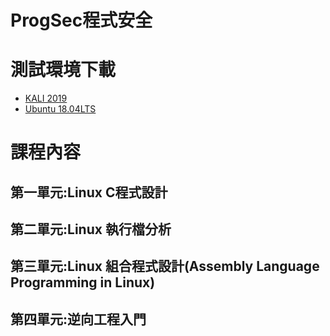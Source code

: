 # ProgSec程式安全 

# 測試環境下載
- [KALI 2019](https://drive.google.com/file/d/1m620Z7KAOSUOLdFH92FYLE2NINb-vJsn/view?usp=sharing)
- [Ubuntu 18.04LTS](https://drive.google.com/file/d/1aP-qCFP6jKsGYXtKy9ahwZleQSENEi7C/view?usp=sharing)

# 課程內容
## 第一單元:Linux C程式設計
## 第二單元:Linux 執行檔分析
## 第三單元:Linux 組合程式設計(Assembly Language Programming in Linux)
## 第四單元:逆向工程入門
